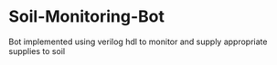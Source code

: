 # Soil-Monitoring-Bot
Bot implemented using verilog hdl to monitor and supply appropriate supplies to soil
